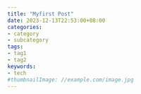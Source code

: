 ```yaml
---
title: "Myfirst Post"
date: 2023-12-13T22:53:00+08:00
categories:
- category
- subcategory
tags:
- tag1
- tag2
keywords:
- tech
#thumbnailImage: //example.com/image.jpg
---
```


<!--more-->
